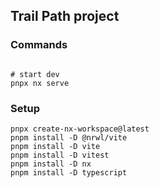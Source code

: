 ## Trail Path project


### Commands 
```shell

# start dev
pnpx nx serve
```

### Setup

```shell
pnpx create-nx-workspace@latest
pnpm install -D @nrwl/vite
pnpm install -D vite
pnpm install -D vitest
pnpm install -D nx
pnpm install -D typescript
```
